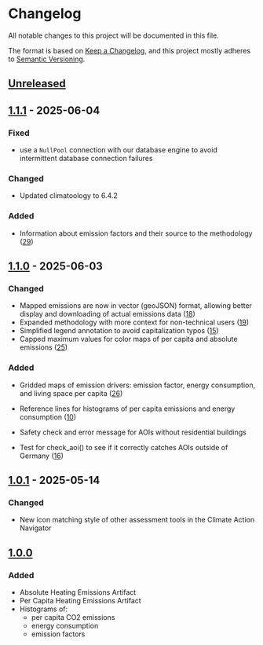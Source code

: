 # Changelog

All notable changes to this project will be documented in this file.

The format is based on [Keep a Changelog](https://keepachangelog.com/en/1.0.0/),
and this project mostly adheres to [Semantic Versioning](https://semver.org/spec/v2.0.0.html).

## [Unreleased](https://gitlab.heigit.org/climate-action/plugins/heating-emissions/-/compare/1.1.1...main)

## [1.1.1](https://gitlab.heigit.org/climate-action/plugins/heating-emissions/-/releases/1.1.1) - 2025-06-04

### Fixed

- use a `NullPool` connection with our database engine to avoid intermittent database connection failures

### Changed

- Updated climatoology to 6.4.2

### Added

- Information about emission factors and their source to the methodology ([29](https://gitlab.heigit.org/climate-action/plugins/heating-emissions/-/issues/29))

## [1.1.0](https://gitlab.heigit.org/climate-action/plugins/heating-emissions/-/releases/1.1.0) - 2025-06-03

### Changed

- Mapped emissions are now in vector (geoJSON) format, allowing better display and downloading of actual emissions data ([18](https://gitlab.heigit.org/climate-action/plugins/heating-emissions/-/issues/18))
- Expanded methodology with more context for non-technical users ([19](https://gitlab.heigit.org/climate-action/plugins/heating-emissions/-/issues/19))
- Simplified legend annotation to avoid capitalization typos ([15](https://gitlab.heigit.org/climate-action/plugins/heating-emissions/-/issues/15))
- Capped maximum values for color maps of per capita and absolute emissions ([25](https://gitlab.heigit.org/climate-action/plugins/heating-emissions/-/issues/25))

### Added

- Gridded maps of emission drivers: emission factor, energy consumption, and living space per capita ([26](https://gitlab.heigit.org/climate-action/plugins/heating-emissions/-/issues/26))
- Reference lines for histograms of per capita emissions and energy consumption ([10](https://gitlab.heigit.org/climate-action/plugins/heating-emissions/-/issues/10))
- Safety check and error message for AOIs without residential buildings

- Test for check_aoi() to see if it correctly catches AOIs outside of Germany ([16](https://gitlab.heigit.org/climate-action/plugins/heating-emissions/-/issues/16))


## [1.0.1](https://gitlab.heigit.org/climate-action/plugins/heating-emissions/-/releases/1.0.1) - 2025-05-14

### Changed

- New icon matching style of other assessment tools in the Climate Action Navigator

## [1.0.0](https://gitlab.heigit.org/climate-action/plugins/heating-emissions/-/releases/1.0.0)

### Added

- Absolute Heating Emissions Artifact
- Per Capita Heating Emissions Artifact
- Histograms of:
  - per capita CO2 emissions
  - energy consumption
  - emission factors
